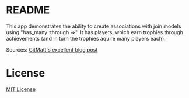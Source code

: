README
======

This app demonstrates the ability to create associations with join models using "has_many :through =>". It has players, which earn trophies through achievements (and in turn the trophies aquire many players each).


Sources: [GitMatt's excellent blog post](http://www.gitmatt.com/posts/5)

License
===

[MIT License](http://elliotec.mit-license.org/)
